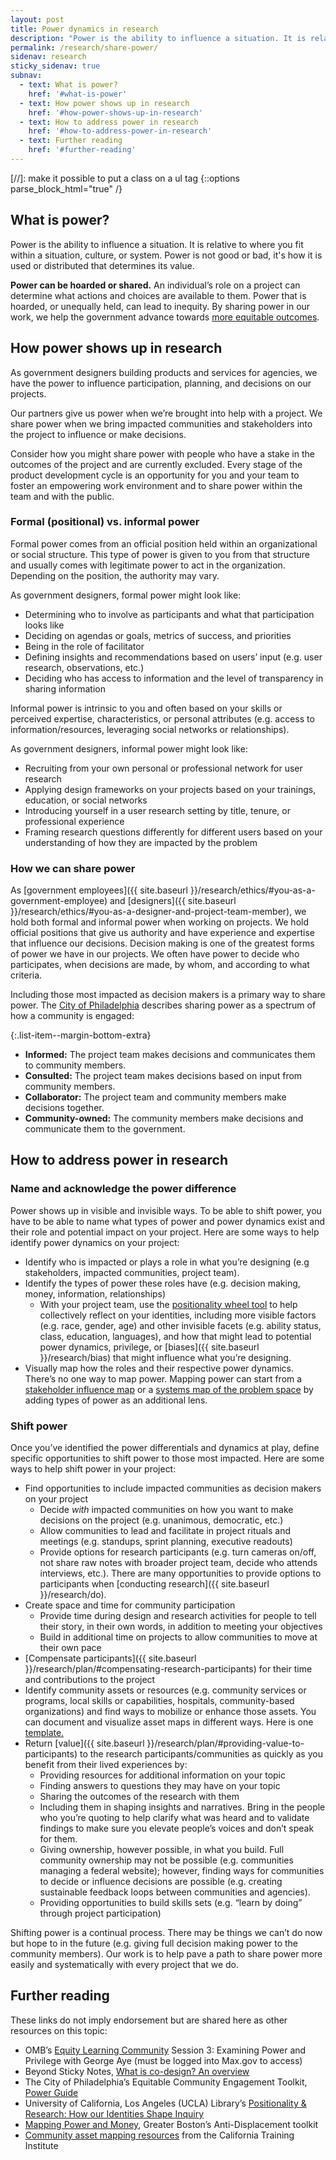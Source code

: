 ```yaml
---
layout: post
title: Power dynamics in research
description: "Power is the ability to influence a situation. It is relative to where you fit within a situation, culture, or system. Power is not good or bad, it's how it is used or distributed that determines its value."
permalink: /research/share-power/
sidenav: research
sticky_sidenav: true
subnav:
  - text: What is power?
    href: '#what-is-power'
  - text: How power shows up in research
    href: '#how-power-shows-up-in-research'
  - text: How to address power in research
    href: '#how-to-address-power-in-research'
  - text: Further reading
    href: '#further-reading'
---
```

[//]: make it possible to put a class on a ul tag
{::options parse_block_html="true" /}


## What is power?

Power is the ability to influence a situation. It is relative to where you fit within a situation, culture, or system. Power is not good or bad, it's how it is used or distributed that determines its value. 

**Power can be hoarded or shared.** An individual’s role on a project can determine what actions and choices are available to them. Power that is hoarded, or unequally held, can lead to inequity. By sharing power in our work, we help the government advance towards [more equitable outcomes](https://www.whitehouse.gov/briefing-room/presidential-actions/2021/01/20/executive-order-advancing-racial-equity-and-support-for-underserved-communities-through-the-federal-government/).  

## How power shows up in research

As government designers building products and services for agencies, we have the power to influence participation, planning, and decisions on our projects. 

Our partners give us power when we’re brought into help with a project. We share power when we bring impacted communities and stakeholders into the project to influence or make decisions. 

Consider how you might share power with people who have a stake in the outcomes of the project and are currently excluded. Every stage of the product development cycle is an opportunity for you and your team to foster an empowering work environment and to share power within the team and with the public.

### Formal (positional) vs. informal power 

Formal power comes from an official position held within an organizational or social structure. This type of power is given to you from that structure and usually comes with legitimate power to act in the organization. Depending on the position, the authority may vary.

As government designers, formal power might look like: 

- Determining who to involve as participants and what that participation looks like 
- Deciding on agendas or goals, metrics of success, and priorities 
- Being in the role of facilitator
- Defining insights and recommendations based on users’ input (e.g. user research, observations, etc.)
- Deciding who has access to information and the level of transparency in sharing information

Informal power is intrinsic to you and often based on your skills or perceived expertise, characteristics, or personal attributes (e.g. access to information/resources, leveraging social networks or relationships).

As government designers, informal power might look like:

- Recruiting from your own personal or professional network for user research
- Applying design frameworks on your projects based on your trainings, education, or social networks
- Introducing yourself in a user research setting by title, tenure, or professional experience
- Framing research questions differently for different users based on your understanding of how they are impacted by the problem

### How we can share power

As [government employees]({{ site.baseurl }}/research/ethics/#you-as-a-government-employee) and [designers]({{ site.baseurl }}/research/ethics/#you-as-a-designer-and-project-team-member), we hold both formal and informal power when working on projects. We hold official positions that give us authority and have experience and expertise that influence our decisions. Decision making is one of the greatest forms of power we have in our projects. We often have power to decide who participates, when decisions are made, by whom, and according to what criteria.

Including those most impacted as decision makers is a primary way to share power. The [City of Philadelphia](https://engagement-toolkit.phila.gov/guides/power/#Share-your-power) describes sharing power as a spectrum of how a community is engaged:

{:.list-item--margin-bottom-extra}
- **Informed:** The project team makes decisions and communicates them to community members.
- **Consulted:** The project team makes decisions based on input from community members.
- **Collaborator:** The project team and community members make decisions together.
- **Community-owned:** The community members make decisions and communicate them to the government.

## How to address power in research 

### Name and acknowledge the power difference

Power shows up in visible and invisible ways. To be able to shift power, you have to be able to name what types of power and power dynamics exist and their role and potential impact on your project. Here are some ways to help identify power dynamics on your project:

- Identify who is impacted or plays a role in what you’re designing (e.g stakeholders, impacted communities, project team).
- Identify the types of power these roles have (e.g. decision making, money, information, relationships)
    - With your project team, use the [positionality wheel tool](https://app.mural.co/template/f938753d-c323-4397-a462-f67d0f09fd3e/f79119d4-da91-41ad-a16d-b1e95ac8ad00) to help collectively reflect on your identities, including more visible factors (e.g. race, gender, age) and other invisible facets (e.g. ability status, class, education, languages), and how that might lead to potential power dynamics, privilege, or [biases]({{ site.baseurl }}/research/bias) that might influence what you’re designing.
- Visually map how the roles and their respective power dynamics. There’s no one way to map power. Mapping power can start from a [stakeholder influence map](https://methods.18f.gov/discover/stakeholder-influence-mapping/) or a [systems map of the problem space](https://bailey.kumu.io/a-systems-map-of-generational-trauma-in-the-rural-south) by adding types of power as an additional lens.

### Shift power

Once you’ve identified the power differentials and dynamics at play, define specific opportunities to shift power to those most impacted. Here are some ways to help shift power in your project:

- Find opportunities to include impacted communities as decision makers on your project
    - Decide _with_ impacted communities on how you want to make decisions on the project (e.g. unanimous, democratic, etc.)
    - Allow communities to lead and facilitate in project rituals and meetings (e.g. standups, sprint planning, executive readouts)
    - Provide options for research participants (e.g. turn cameras on/off, not share raw notes with broader project team, decide who attends interviews, etc.). There are many opportunities to provide options to participants when [conducting research]({{ site.baseurl }}/research/do).
- Create space and time for community participation
    - Provide time during design and research activities for people to tell their story, in their own words, in addition to meeting your objectives
    - Build in additional time on projects to allow communities to move at their own pace
- [Compensate participants]({{ site.baseurl }}/research/plan/#compensating-research-participants) for their time and contributions to the project 
- Identify community assets or resources (e.g. community services or programs, local skills or capabilities, hospitals, community-based organizations) and find ways to mobilize or enhance those assets. You can document and visualize asset maps in different ways. Here is one [template.](https://www.ncfh.org/uploads/3/8/6/8/38685499/ncfh_asset_mapping_tool.pdf)
- Return [value]({{ site.baseurl }}/research/plan/#providing-value-to-participants) to the research participants/communities as quickly as you benefit from their lived experiences by:
    - Providing resources for additional information on your topic
    - Finding answers to questions they may have on your topic
    - Sharing the outcomes of the research with them
    - Including them in shaping insights and narratives. Bring in the people who you’re quoting to help clarify what was heard and to validate findings to make sure you elevate people’s voices and don’t speak for them.
    - Giving ownership, however possible, in what you build. Full community ownership may not be possible (e.g. communities managing a federal website); however, finding ways for communities to decide or influence decisions are possible (e.g. creating sustainable feedback loops between communities and agencies). 
    - Providing opportunities to build skills sets (e.g. “learn by doing” through project participation) 

Shifting power is a continual process. There may be things we can’t do now but hope to in the future (e.g. giving full decision making power to the community members). Our work is to help pave a path to share power more easily and systematically with every project that we do. 

## Further reading 

These links do not imply endorsement but are shared here as other resources on this topic:

- OMB’s [Equity Learning Community](https://community.max.gov/display/OMBExternal/Equity+Events+Recordings+and+Content) Session 3: Examining Power and Privilege with George Aye (must be logged into Max.gov to access) 
- Beyond Sticky Notes, [What is co-design? An overview](https://www.beyondstickynotes.com/what-is-codesign)
- The City of Philadelphia’s Equitable Community Engagement Toolkit, [Power Guide](https://engagement-toolkit.phila.gov/guides/power/#Share-your-power)
- University of California, Los Angeles (UCLA) Library’s [Positionality & Research: How our Identities Shape Inquiry](https://www.youtube.com/watch?v=fTHFud7fr8c)
- [Mapping Power and Money](https://www.greaterbostontoolkit.org/en/toolkit/mapping), Greater Boston’s Anti-Displacement toolkit
- [Community asset mapping resources](https://www.caltrin.org/wp-content/uploads/2022/08/Asset-Mapping-Resource-Sheet.pdf) from the California Training Institute